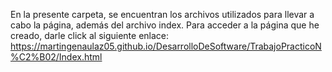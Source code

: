 En la presente carpeta, se encuentran los archivos utilizados para llevar a cabo la página, además del archivo index.
Para acceder a la página que he creado, darle click al siguiente enlace:
https://martingenaulaz05.github.io/DesarrolloDeSoftware/TrabajoPracticoN%C2%B02/Index.html
